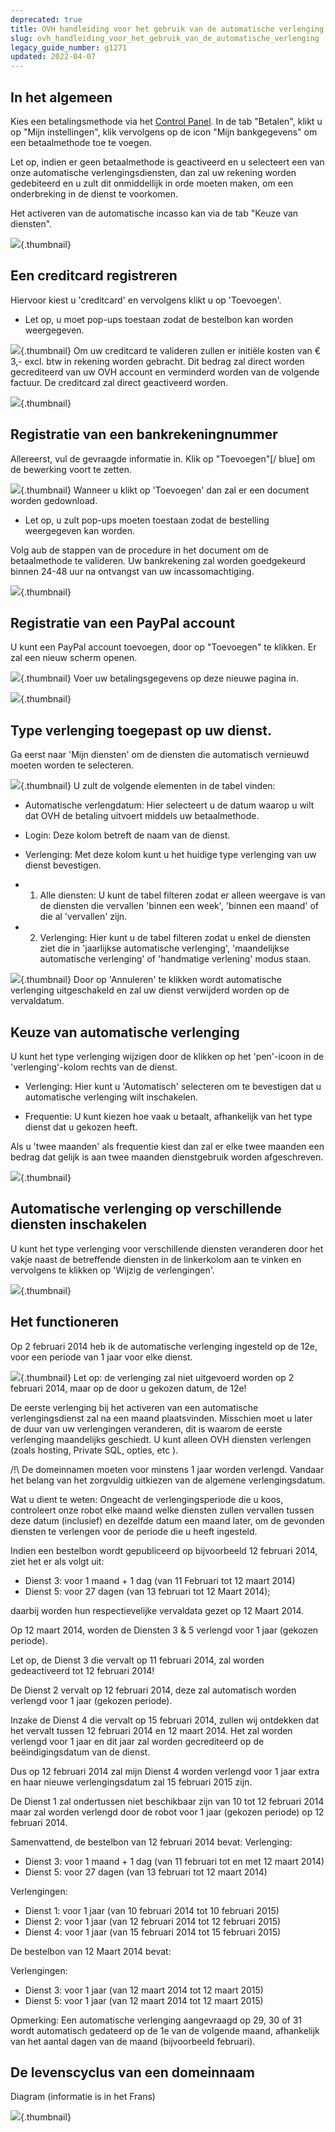 ```yaml
---
deprecated: true
title: OVH handleiding voor het gebruik van de automatische verlenging
slug: ovh_handleiding_voor_het_gebruik_van_de_automatische_verlenging
legacy_guide_number: g1271
updated: 2022-04-07
---
```



## In het algemeen
Kies een betalingsmethode via het [Control Panel](https://www.ovh.com/manager/web/). In de tab "Betalen", klikt u op "Mijn instellingen", klik vervolgens op de icon "Mijn bankgegevens" om een ​​betaalmethode toe te voegen. 

Let op, indien er geen betaalmethode is geactiveerd en u selecteert een van onze automatische verlengingsdiensten, dan zal uw rekening worden gedebiteerd en u zult dit onmiddellijk in orde moeten maken, om een onderbreking in de dienst te voorkomen.

Het activeren van de automatische incasso kan via de tab "Keuze van diensten".

![](images/3734.png){.thumbnail}


## Een creditcard registreren
Hiervoor kiest u 'creditcard' en vervolgens klikt u op 'Toevoegen'. 


- Let op, u moet pop-ups toestaan zodat de bestelbon kan worden weergegeven.



![](images/3735.png){.thumbnail}
Om uw creditcard te valideren zullen er initiële kosten van € 3,- excl. btw in rekening worden gebracht.
Dit bedrag zal direct worden gecrediteerd van uw OVH account en verminderd worden van de volgende factuur.
De creditcard zal direct geactiveerd worden.

![](images/3736.png){.thumbnail}


## Registratie van een bankrekeningnummer
Allereerst, vul de gevraagde informatie in. Klik op "Toevoegen"[/ blue] om de bewerking voort te zetten.

![](images/3738.png){.thumbnail}
Wanneer u klikt op 'Toevoegen' dan zal er een document worden gedownload. 


- Let op, u zult pop-ups moeten toestaan zodat de bestelling weergegeven kan worden.


Volg aub de stappen van de procedure in het document om de betaalmethode te valideren. Uw bankrekening zal worden goedgekeurd binnen 24-48 uur na ontvangst van uw incassomachtiging.

![](images/1077.png){.thumbnail}


## Registratie van een PayPal account
U kunt een PayPal account toevoegen, door op "Toevoegen" te klikken. Er zal een nieuw scherm openen.

![](images/3738.png){.thumbnail}
Voer uw betalingsgegevens op deze nieuwe pagina in.

![](images/3739.png){.thumbnail}


## Type verlenging toegepast op uw dienst.
Ga eerst naar 'Mijn diensten' om de diensten die automatisch vernieuwd moeten worden te selecteren.

![](images/3740.png){.thumbnail}
U zult de volgende elementen in de tabel vinden: 


- Automatische verlengdatum: Hier selecteert u de datum waarop u wilt dat OVH de betaling uitvoert middels uw betaalmethode. 

- Login: Deze kolom betreft de naam van de dienst. 

- Verlenging: Met deze kolom kunt u het huidige type verlenging van uw dienst bevestigen. 

- 1. Alle diensten: U kunt de tabel filteren zodat er alleen weergave is van de diensten die vervallen 'binnen een week', 'binnen een maand' of die al 'vervallen' zijn. 

- 2. Verlenging: Hier kunt u de tabel filteren zodat u enkel de diensten ziet die in 'jaarlijkse automatische verlenging', 'maandelijkse automatische verlenging' of 'handmatige verlening' modus staan.



![](images/3741.png){.thumbnail}
Door op 'Annuleren' te klikken wordt automatische verlenging uitgeschakeld en zal uw dienst verwijderd worden op de vervaldatum.


## Keuze van automatische verlenging
U kunt het type verlenging wijzigen door de klikken op het 'pen'-icoon in de 'verlenging'-kolom rechts van de dienst. 


- Verlenging: Hier kunt u 'Automatisch' selecteren om te bevestigen dat u automatische verlenging wilt inschakelen. 

- Frequentie: U kunt kiezen hoe vaak u betaalt, afhankelijk van het type dienst dat u gekozen heeft. 

Als u 'twee maanden' als frequentie kiest dan zal er elke twee maanden een bedrag dat gelijk is aan twee maanden dienstgebruik worden afgeschreven.


![](images/3742.png){.thumbnail}


## Automatische verlenging op verschillende diensten inschakelen
U kunt het type verlenging voor verschillende diensten veranderen door het vakje naast de betreffende diensten in de linkerkolom aan te vinken en vervolgens te klikken op 'Wijzig de verlengingen'.

![](images/3743.png){.thumbnail}


## Het functioneren
Op 2 februari 2014 heb ik de automatische verlenging ingesteld op de 12e, voor een periode van 1 jaar voor elke dienst.


![](images/1564.png){.thumbnail}
Let op: de verlenging zal niet uitgevoerd worden op 2 februari 2014, maar op de door u gekozen datum, de 12e!

De eerste verlenging bij het activeren van een automatische verlengingsdienst zal na een maand plaatsvinden. Misschien moet u later de duur van uw verlengingen veranderen, dit is waarom de eerste verlenging maandelijks geschiedt.
U kunt alleen OVH diensten verlengen (zoals hosting, Private SQL, opties, etc ).

/!\ De domeinnamen moeten voor minstens 1 jaar worden verlengd. Vandaar het belang van het zorgvuldig uitkiezen van de algemene verlengingsdatum.

Wat u dient te weten:
Ongeacht de verlengingsperiode die u koos, controleert onze robot elke maand welke diensten zullen vervallen tussen deze datum (inclusief) en dezelfde datum een maand later, om de gevonden diensten te verlengen voor de periode die u heeft ingesteld.

Indien een bestelbon wordt gepubliceerd op bijvoorbeeld 12 februari 2014, ziet het er als volgt uit:


- Dienst 3: voor 1 maand + 1 dag (van 11 Februari tot 12 maart 2014)
- Dienst 5: voor 27 dagen (van 13 februari tot 12 Maart 2014);

daarbij worden hun respectievelijke vervaldata gezet op 12 Maart 2014.

Op 12 maart 2014, worden de Diensten 3 & 5 verlengd voor 1 jaar (gekozen periode).

Let op, de Dienst 3 die vervalt op 11 februari 2014, zal worden gedeactiveerd tot 12 februari 2014!

De Dienst 2 vervalt op 12 februari 2014, deze zal automatisch worden verlengd voor 1 jaar (gekozen periode).

Inzake de Dienst 4 die vervalt op 15 februari 2014, zullen wij ontdekken dat het vervalt tussen 12 februari 2014 en 12 maart 2014. Het zal worden verlengd voor 1 jaar en dit jaar zal worden gecrediteerd op de beëindigingsdatum van de dienst.

Dus op 12 februari 2014 zal mijn Dienst 4 worden verlengd voor 1 jaar extra en haar nieuwe verlengingsdatum zal 15 februari 2015 zijn.

De Dienst 1 zal ondertussen niet beschikbaar zijn van 10 tot 12 februari 2014 maar zal worden verlengd door de robot voor 1 jaar (gekozen periode) op 12 februari 2014.

Samenvattend, de bestelbon van 12 februari 2014 bevat:
Verlenging:

- Dienst 3: voor 1 maand + 1 dag (van 11 februari tot en met 12 maart 2014)
- Dienst 5: voor 27 dagen (van 13 februari tot 12 maart 2014)


Verlengingen:

- Dienst 1: voor 1 jaar (van 10 februari 2014 tot  10 februari 2015)
- Dienst 2: voor 1 jaar (van 12 februari 2014 tot  12 februari 2015)
- Dienst 4: voor 1 jaar (van 15 februari 2014 tot 15 februari 2015)

De bestelbon van 12 Maart 2014 bevat:


Verlengingen:

- Dienst 3: voor 1 jaar (van 12 maart 2014 tot 12 maart 2015)
- Dienst 5: voor 1 jaar (van 12 maart 2014 tot 12 maart 2015)

Opmerking: Een automatische verlenging aangevraagd op 29, 30 of 31 wordt automatisch gedateerd op de 1e van de volgende maand, afhankelijk van het aantal dagen van de maand (bijvoorbeeld februari).



## De levenscyclus van een domeinnaam
Diagram (informatie is in het Frans)

![](images/2554.png){.thumbnail}

